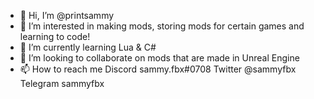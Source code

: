 - 👋 Hi, I’m @printsammy
- 👀 I’m interested in making mods, storing mods for certain games and learning to code!
- 🌱 I’m currently learning Lua & C#
- 💞️ I’m looking to collaborate on mods that are made in Unreal Engine
- 📫 How to reach me 
Discord
sammy.fbx#0708
Twitter
@sammyfbx
Telegram
sammyfbx

<!---
printsammy/printsammy is a ✨ special ✨ repository because its `README.md` (this file) appears on your GitHub profile.
You can click the Preview link to take a look at your changes.
--->
